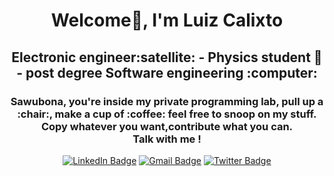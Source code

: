 <h1 align="center">Welcome👋, I'm Luiz Calixto </h1>
<h2 align ="center"> Electronic engineer:satellite: -  Physics student 🔭 - post degree Software engineering :computer: </h2>
<h3 align="center"> Sawubona, you're inside my private programming lab, pull up a :chair:, make a cup of :coffee: feel free to snoop on my stuff.<br> Copy whatever you want,contribute what you can.<br> Talk with me !</h3>


<p align="center">
<a href="your-linkedin-URL"><img src="https://img.shields.io/badge/LinkedIn-blue?style=for-the-badge&logo=linkedin&logoColor=white" alt="LinkedIn Badge"/></a>
<a href="your-youtube-URL"><img src="https://img.shields.io/badge/Gmail-D14836?style=for-the-badge&logo=gmail&logoColor=white" alt="Gmail Badge"/></a>
<a href="your-twitter-URL"> <img src="https://img.shields.io/badge/Twitter-blue?style=for-the-badge&logo=twitter&logoColor=white" alt="Twitter Badge"/></a>
</p>
<!--
**Luiz-lab/Luiz-lab** is a ✨ _special_ ✨ repository because its `README.md` (this file) appears on your GitHub profile.

Here are some ideas to get you started:

- 🔭 I’m currently working on ...
- 🌱 I’m currently learning ...
- 👯 I’m looking to collaborate on ...
- 🤔 I’m looking for help with ...
- 💬 Ask me about ...
- 📫 How to reach me: ...
- 😄 Pronouns: ...
- ⚡ Fun fact: ...
-->
